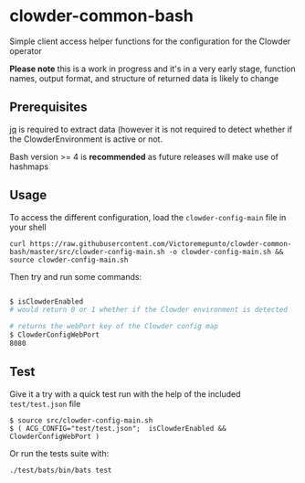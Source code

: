 clowder-common-bash
===================

Simple client access helper functions for the configuration for the Clowder operator

**Please note** this is a work in progress and it's in a very early stage, function names, output format, and structure of returned data is likely to change

Prerequisites
-------------

[jq](https://stedolan.github.io/jq) is required to extract data (however it is not required to detect whether if the ClowderEnvironment is active or not.

Bash version >= 4 is **recommended** as future releases will make use of hashmaps

Usage
-----

To access the different configuration, load the `clowder-config-main` file in your shell

```
curl https://raw.githubusercontent.com/Victoremepunto/clowder-common-bash/master/src/clowder-config-main.sh -o clowder-config-main.sh && source clowder-config-main.sh
```

Then try and run some commands:

```bash

$ isClowderEnabled
# would return 0 or 1 whether if the Clowder environment is detected

# returns the webPort key of the Clowder config map
$ ClowderConfigWebPort
8080
```

Test
----

Give it a try with a quick test run with the help of the included `test/test.json` file

```
$ source src/clowder-config-main.sh
$ ( ACG_CONFIG="test/test.json";  isClowderEnabled && ClowderConfigWebPort )
```

Or run the tests suite with:

```
./test/bats/bin/bats test
```
